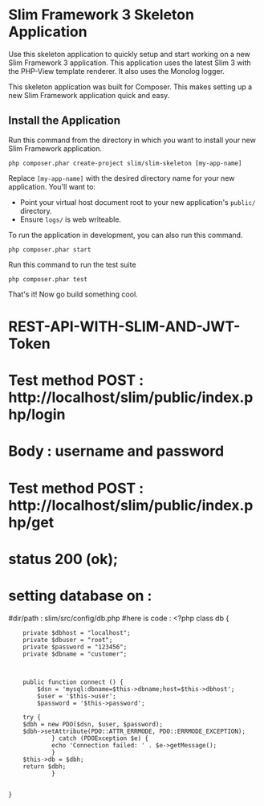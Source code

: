 # Slim Framework 3 Skeleton Application

Use this skeleton application to quickly setup and start working on a new Slim Framework 3 application. This application uses the latest Slim 3 with the PHP-View template renderer. It also uses the Monolog logger.

This skeleton application was built for Composer. This makes setting up a new Slim Framework application quick and easy.

## Install the Application

Run this command from the directory in which you want to install your new Slim Framework application.

    php composer.phar create-project slim/slim-skeleton [my-app-name]

Replace `[my-app-name]` with the desired directory name for your new application. You'll want to:

* Point your virtual host document root to your new application's `public/` directory.
* Ensure `logs/` is web writeable.

To run the application in development, you can also run this command. 

	php composer.phar start

Run this command to run the test suite

	php composer.phar test

That's it! Now go build something cool.
# REST-API-WITH-SLIM-AND-JWT-Token

# Test method POST : http://localhost/slim/public/index.php/login
# Body : username and password

# Test method POST : http://localhost/slim/public/index.php/get
# status 200 (ok);

# setting database on :
#dir/path : slim/src/config/db.php
#here is code : <?php
	class db {

		private $dbhost = "localhost";
		private $dbuser = "root";
		private $password = "123456";
		private $dbname = "customer";
		


		public function connect () {
			$dsn = 'mysql:dbname=$this->dbname;host=$this->dbhost';
			$user = '$this->user';
			$password = '$this->password';

		try {
    	$dbh = new PDO($dsn, $user, $password);
    	$dbh->setAttribute(PDO::ATTR_ERRMODE, PDO::ERRMODE_EXCEPTION);
				} catch (PDOException $e) {
    			echo 'Connection failed: ' . $e->getMessage();
				}
		$this->db = $dbh;
		return $dbh;
				}


	}

